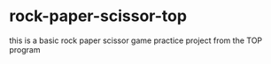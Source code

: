 # rock-paper-scissor-top
this is a basic rock paper scissor game practice project from the TOP program
